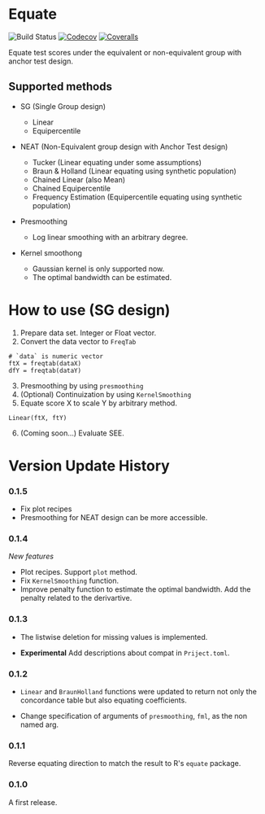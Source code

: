 # Equate

![Build Status](https://github.com/takuizum/Equate.jl/workflows/.github/workflows/ci.yml/badge.svg)
[![Codecov](https://codecov.io/gh/takuizum/Equate.jl/branch/master/graph/badge.svg)](https://codecov.io/gh/takuizum/Equate.jl)
[![Coveralls](https://coveralls.io/repos/github/takuizum/Equate.jl/badge.svg?branch=master)](https://coveralls.io/github/takuizum/Equate.jl?branch=master)

Equate test scores under the equivalent or non-equivalent group with anchor test design.

## Supported methods

- SG (Single Group design)
  - Linear
  - Equipercentile

- NEAT (Non-Equivalent group design with Anchor Test design)
  - Tucker (Linear equating under some assumptions)
  - Braun & Holland (Linear equating using synthetic population)
  - Chained Linear (also Mean)
  - Chained Equipercentile
  - Frequency Estimation (Equipercentile equating using synthetic population)

- Presmoothing
  - Log linear smoothing with an arbitrary degree.

- Kernel smoothong
  - Gaussian kernel is only supported now.
  - The optimal bandwidth can be estimated.


# How to use (SG design)

1. Prepare data set. Integer or Float vector.
2. Convert the data vector to `FreqTab`

```
# `data` is numeric vector
ftX = freqtab(dataX)
dfY = freqtab(dataY)
```

3. Presmoothing by using `presmoothing`
4. (Optional) Continuization by using `KernelSmoothing`
5. Equate score X to scale Y by arbitrary method.
```
Linear(ftX, ftY)
```
6. (Coming soon...) Evaluate SEE.

# Version Update History

### 0.1.5

- Fix plot recipes
- Presmoothing for NEAT design can be more accessible.

### 0.1.4

*New features*

- Plot recipes. Support `plot` method.
- Fix `KernelSmoothing` function.
- Improve penalty function to estimate the optimal bandwidth. Add the penalty related to the derivartive.

### 0.1.3

- The listwise deletion for missing values is implemented.

- **Experimental** Add descriptions about compat in `Priject.toml`.

### 0.1.2

- `Linear` and `BraunHolland` functions were updated to return not only the concordance table but also equating coefficients.

- Change specification of arguments of `presmoothing`, `fml`, as the non named arg.

### 0.1.1

Reverse equating direction to match the result to R's `equate` package.

### 0.1.0

A first release.
